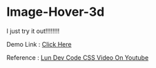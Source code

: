 ﻿# Image-Hover-3d

I just try it out!!!!!!!!

Demo Link : [Click Here](https://manish9823.github.io/Image-Hover-3d/)

Reference : [Lun Dev Code CSS Video On Youtube](https://www.youtube.com/watch?v=P80sM7ausCA)
